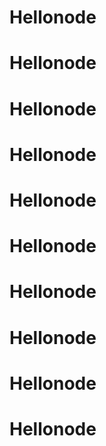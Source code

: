 # Hellonode
# Hellonode
# Hellonode
# Hellonode
# Hellonode
# Hellonode
# Hellonode
# Hellonode
# Hellonode
# Hellonode
